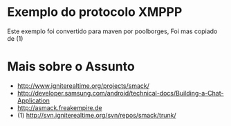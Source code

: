# Exemplo do protocolo XMPPP 


Este exemplo foi convertido para maven por poolborges,
Foi mas copiado de (1)

# Mais sobre o Assunto
* http://www.igniterealtime.org/projects/smack/
* http://developer.samsung.com/android/technical-docs/Building-a-Chat-Application
* http://asmack.freakempire.de
* (1) http://svn.igniterealtime.org/svn/repos/smack/trunk/
